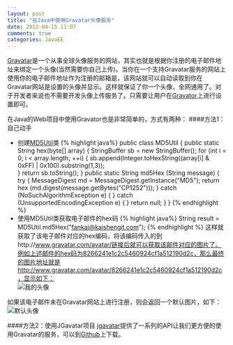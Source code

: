 ```yaml
---
layout: post
title: "在Java中使用Gravatar头像服务"
date: 2012-04-15 11:07
comments: true
categories: JavaEE
---
```

[Gravatar](http://en.gravatar.com/)是一个从事全球头像服务的网站，其实也就是根据你注册的电子邮件地址来绑定一个头像(当然需要你自己上传)。当你在一个支持Gravatar服务的网站上使用你的电子邮件地址作为注册的邮箱是，该网站就可以自动读取到你在Gravatar网站是设置的头像并显示。这样就保证了你一个头像，全网通用了。对于开发者来说也不需要开发头像上传服务了。只需要让用户在[Gravator](http://en.gravatar.com)上进行设置即可。

在Java的Web项目中使用Gravator也是非常简单的，方式有两种：
####方法1：自己动手  
+ 创建[MD5Util](http://en.gravatar.com/site/implement/images/java/)类
{% highlight java%}
public class MD5Util {
  public static String hex(byte[] array) {
      StringBuffer sb = new StringBuffer();
      for (int i = 0; i < array.length; ++i) {
	  sb.append(Integer.toHexString((array[i]
	      & 0xFF) | 0x100).substring(1,3));        
      }
      return sb.toString();
  }
  public static String md5Hex (String message) {
      try {
	  MessageDigest md = 
	      MessageDigest.getInstance("MD5");
	  return hex (md.digest(message.getBytes("CP1252")));
      } catch (NoSuchAlgorithmException e) {
      } catch (UnsupportedEncodingException e) {
      }
      return null;
  }
}
{% endhighlight %}
+ 使用MD5Util类获取电子邮件的hex码
{% highlight java%}
String result = MD5Util.md5Hex("fankai@kaishengit.com");
{% endhighlight %}
这样就获取了该电子邮件对应的hex编码，将该编码传入的到http://www.gravatar.com/avatar/链接后就可以获取该邮件对应的图片了。例如上述邮件的hex码为8266241e1c2c5460924cf1a512190d2c，那么最终的图片地址就是http://www.gravatar.com/avatar/8266241e1c2c5460924cf1a512190d2c，显示如下：  
![我的头像](http://www.gravatar.com/avatar/8266241e1c2c5460924cf1a512190d2c)

如果该电子邮件未在Gravatar网站上进行注册，则会返回一个默认图片，如下：  
![默认头像](http://www.gravatar.com/avatar/8266241e1c2c5460924cf1a51xxx) 

####方法2：使用JGavatar项目
[jgavatar](https://github.com/ralfebert/jgravatar)提供了一系列的API让我们更方便的使用Gravatar的服务，可以到[Github](https://github.com/ralfebert/jgravatar)上下载。

